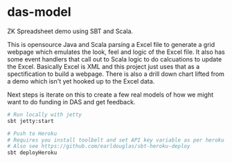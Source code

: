 # das-model

ZK Spreadsheet demo using SBT and Scala.

This is opensource Java and Scala parsing a Excel file to generate a grid webpage which emulates the look, feel and logic of the Excel file. It also has some event handlers that call out to Scala logic to do calcuations to update the Excel. Basically Excel is XML and this project just uses that as a spectification to build a webpage. There is also a drill down chart lifted from a demo which isn't yet hooked up to the Excel data.

Next steps is iterate on this to create a few real models of how we might want to do funding in DAS and get feedback. 

```sh
# Run locally with jetty
sbt jetty:start
```

```sh
# Push to Heroku
# Requires you install toolbelt and set API key variable as per heroku docs and name your own app
# Also see https://github.com/earldouglas/sbt-heroku-deploy
sbt deployHeroku
```

